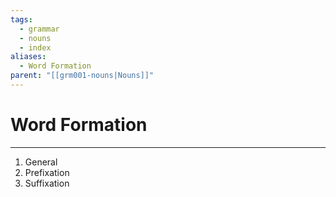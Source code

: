 ```yaml
---
tags:
  - grammar
  - nouns
  - index
aliases:
  - Word Formation
parent: "[[grm001-nouns|Nouns]]"
---
```

# Word Formation
---
1. General
2. Prefixation
3. Suffixation